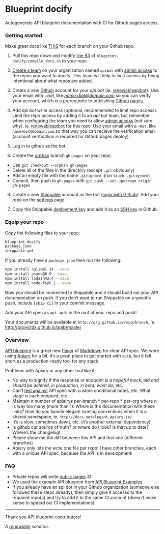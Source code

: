 
# Blueprint docify

Autogenerate API blueprint documentation with CI for Github pages access.


### Getting started

Make great docs like [THIS]() for each branch on your Github repo.

1. Pull this repo down and modify [line 63](https://github.com/renewablefunding/blueprint-docify/blob/master/blueprint-docify/compile_docs.sh#L63) of `blueprint-docify/compile_docs.sh` to your repo.

1. [Create a team](https://github.com/orgs/your-org/new-team) on your organization named `apibot` with [admin access](http://cl.ly/WTMu) to the repos you want to docify. This team will help to limit access by being intentional about what repos are added.

2. Create a new [Github](https://github.com/) account for your *api bot* (ie. [renewableapibot](https://github.com/renewableapibot)). Use your email with *+bot*, like *name+bot@domain.com* so you can verify your account, which is a prerequisite to publishing [Github pages](https://pages.github.com/).

3. Add *api bot* write access (optional, recommended to limit repo access). Limit the repo access by adding it to an *api bot* team, but remember when configuring the team you need to allow [admin access](http://cl.ly/WTMu) (not sure why).  ie. [renewableapibot](https://github.com/renewableapibot) for this repo. Use your email with a `+bot`, like `name+bot@domain.com` so that way you can recieve the verification email (account verification is required for Github pages deploy).

4. Log in to github as the bot.

5. Create the [orphan](http://stackoverflow.com/a/4288660) branch `gh-pages` on your repo.
  - Use `git checkout --orphan gh-pages`
  - Delete all of the files in the directory (except `.git` obviously)
  - Add an empty file with the name `.gitignore`. (run `touch .gitignore`)
  - Commit, then push to `gh-pages` with `git push --set-upstream origin gh-pages`

6. Create a new [Shippable](https://www.shippable.com/) account as the bot ([login with Github](http://cl.ly/WTQH)). Add your repo on the [settings](https://www.shippable.com/settings) page.

7. Copy the Shippable [deployment key](https://www.shippable.com/settings/keys) and add it as an [SSH key](https://github.com/settings/ssh) in Github.


### Equip your repo

Copy the following files to your repo:

```bash
blueprint-docify
package.json
shippable.yml
```

If you already have a `package.json` then run the following:

```bash
npm install aglio@1.14 --save
npm install async@0.9 --save
npm install lodash@2.4 --save
npm install node-fs@0.1 --save
```

Now you should be connected to Shippable and it should build out your API documentation on push. If you don’t want to run Shippable on a specific push, include `[skip ci]` in your commit message.

Add your API spec as `api.apib` in the root of your repo and push!

Your documents will be available at `http://org.github.io/repo/branch`, ie. http://projectdx.github.io/apib/master


### Overview

[API blueprint](http://apiblueprint.org/) is a great new [flavor](http://daringfireball.net/projects/markdown/) of [Markdown](http://daringfireball.net/projects/markdown/) for clear API spec. We were using [Apiary](http://apiary.io/) for a bit, it’s a great place to get started with `apib`, but it fell short as a production-ready tool for any stack.

Problems with Apiary or any other tool like it:

- No way to signify if the response or endpoint is *a hopeful mock*, *old and should be deleted*, *in production*, *in beta*, *wont do*, etc.
- Can’t [test against](https://github.com/apiaryio/dredd) API spec with custom conditional notes, etc. What stage is each endpoint, etc.
- Maintain *n* number of apiairys per-branch * per-repo * per-org where *n* is way too many (more than 1). Where is the documentation with these links? How do you handle elegant naming conventions when it is a shared namespace, ie. `http://docs.notelegant.apiary.io/`
- It’s is slow, sometimes down, etc. (it’s another external dependency)
- Is github our source of truth? or where do I look? Is that up to date? Where’s the changelog!
- Please show me the diff between this API and that one (different branches)
- Apiary only lets me write one file per repo! I have other branches, each with a unique API spec, because the API is in development!


### FAQ

- Private repos will write [public pages](http://stackoverflow.com/questions/10748082/private-pages-for-a-private-github-repo) :D
- We used the example API blueprint from [API Blueprint Examples](https://github.com/apiaryio/api-blueprint/tree/master/examples)
- If you already have an api bot in your Github organization (someone else followed these steps already), then simply give it accesss to the required repo(s) and try to add it to the same CI account (doesn’t make sense to speard out CI implementations).

<hr>

Thank you API blueprint [contributors](https://github.com/apiaryio/api-blueprint/graphs/contributors)!

*A [renewable](https://renewfund.com) solution.*
